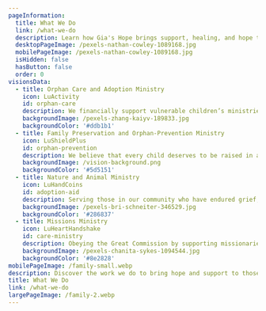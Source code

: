 ```yaml
---
pageInformation:
  title: What We Do
  link: /what-we-do
  description: Learn how Gia's Hope brings support, healing, and hope to those in need through impactful programs and outreach.
  desktopPageImage: /pexels-nathan-cowley-1089168.jpg
  mobilePageImage: /pexels-nathan-cowley-1089168.jpg
  isHidden: false
  hasButton: false
  order: 0
visionsData:
  - title: Orphan Care and Adoption Ministry
    icon: LuActivity
    id: orphan-care
    description: We financially support vulnerable children’s ministries and provide adoption grants to families adopting children with special needs internationally.  Proverbs 31:8 says to “Speak up for those who cannot speak for themselves.” So we are passionate about caring for and giving a voice to the most vulnerable, advocating for orphans in foster homes and orphanages, and especially for those with special needs. Every child deserves hope and the love of a forever family!
    backgroundImage: /pexels-zhang-kaiyv-189833.jpg
    backgroundColor: '#ddb1b1'
  - title: Family Preservation and Orphan-Prevention Ministry
    icon: LuShieldPlus
    id: orphan-prevention
    description: We believe that every child deserves to be raised in a loving family and so we are committed to helping prevent children from becoming orphans by supporting families in crisis, helping fund surgeries and therapies for children with special needs.
    backgroundImage: /vision-background.png
    backgroundColor: '#5d5151'
  - title: Nature and Animal Ministry
    icon: LuHandCoins
    id: adoption-aid
    description: Serving those in our community who have endured grief, tragedy, or abuse, providing comfort and healing through animal and nature experiences at our farm, GIA's Hope Farm Friends.
    backgroundImage: /pexels-bri-schneiter-346529.jpg
    backgroundColor: '#286837'
  - title: Missions Ministry
    icon: LuHeartHandshake
    id: care-ministry
    description: Obeying the Great Commission by supporting missionaries spreading the gospel of hope globally and taking the gospel to the world through our own ministry mission trips.
    backgroundImage: /pexels-chanita-sykes-1094544.jpg
    backgroundColor: '#8e2828'
mobilePageImage: /family-small.webp
description: Discover the work we do to bring hope and support to those in need.
title: What We Do
link: /what-we-do
largePageImage: /family-2.webp
---
```


